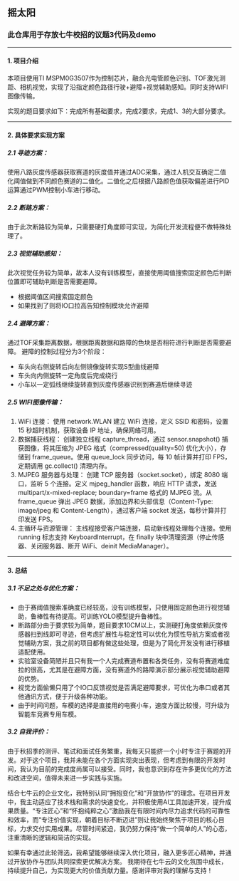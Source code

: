 ## 摇太阳
### 此仓库用于存放七牛校招的议题3代码及demo
---
#### 1. 项目介绍
本项目使用TI MSPM0G3507作为控制芯片，融合光电管颜色识别、TOF激光测距、相机视觉，实现了沿指定颜色路径行驶+避障+视觉辅助感知。同时支持WIFI图像传输。

实现的题目要求如下：完成所有基础要求，完成2要求，完成1、3的大部分要求。

---

#### 2. 具体要求实现方案
##### 2.1 寻迹方案：
使用八路灰度传感器获取赛道的灰度值并通过ADC采集，通过人机交互确定二值化阈值做到不同颜色赛道的二值化。二值化之后根据八路颜色值获取偏差进行PID运算通过PWM控制小车进行移动。
##### 2.2 断路方案：
由于此次断路较为简单，只需要硬打角度即可实现，为简化开发流程便不做特殊处理了。
##### 2.3 视觉辅助感知：
此次视觉任务较为简单，故本人没有训练模型，直接使用阈值搜索固定颜色后判断位置即可辅助判断是否需要避障。
- 根据阈值区间搜索固定颜色
- 如果找到了则将IO口拉高告知控制模块允许避障
##### 2.4 避障方案：
通过TOF采集距离数据，根据距离数据和路障的色块是否相符进行判断是否需要避障。
避障的控制过程分为3个阶段：
- 车头向右侧旋转后向左侧镜像旋转实现S型曲线避障
- 车头向内侧旋转一定角度后完成绕行
- 小车以一定弧线继续旋转直到灰度传感器识别到赛道后继续寻迹
##### 2.5 WIFI图像传输：
1. WiFi 连接：
使用 network.WLAN 建立 WiFi 连接，定义 SSID 和密码，设置 15 秒超时机制，获取设备 IP 地址，确保网络可用。
2. 数据捕获线程：
创建独立线程 capture_thread，通过 sensor.snapshot() 捕获图像，将其压缩为 JPEG 格式（compressed(quality=50) 优化大小），存储到 frame_queue。使用 queue_lock 同步访问，每 10 帧计算并打印 FPS，定期调用 gc.collect() 清理内存。
3. MJPEG 服务器与处理：
创建 TCP 服务器（socket.socket），绑定 8080 端口，监听 5 个连接。定义 mjpeg_handler 函数，响应 HTTP 请求，发送 multipart/x-mixed-replace; boundary=frame 格式的 MJPEG 流。从 frame_queue 弹出 JPEG 数据，添加边界和头部信息（Content-Type: image/jpeg 和 Content-Length），通过客户端 socket 发送，每秒计算并打印发送 FPS。
4. 主循环与资源管理：
主线程接受客户端连接，启动新线程处理每个连接。使用 running 标志支持 KeyboardInterrupt，在 finally 块中清理资源（停止传感器、关闭服务器、断开 WiFi、deinit MediaManager）。

---

#### 3. 总结
##### 3.1 不足之处与优化方案：
- 由于赛阈值搜索准确度已经较高，没有训练模型，只使用固定颜色进行视觉辅助，鲁棒性有待提高。可训练YOLO模型提升鲁棒性。
- 断路部分由于要求较为简单，题目要求10CM以上，实测硬打角度依赖灰度传感器扫到线即可寻迹，但考虑扩展性与稳定性可以优化为惯性导航方案或者视觉辅助方案，我之前的项目都有做这些处理，但是为了简化开发没有进行移植适配使用。
- 实验室设备简陋并且只有我一个人完成赛道布置和各类任务，没有将赛道难度拉的很高，尤其是在避障方面，没有赛道外的路障演示部分展示视觉辅助避障的优势。
- 视觉方面偷懒只用了个IO口反馈视觉是否满足避障要求，可优化为串口或者其他通讯方式，便于升级各种功能。
- 由于时间问题，车模的选择是直接用的电赛小车，速度方面比较慢，可升级为智能车竞赛专用车模。
##### 3.2 自我评价：

由于秋招季的测评、笔试和面试任务繁重，我每天只能挤一个小时专注于赛题的开发。对于这个项目，我并未能在各个方面实现突出表现，但考虑到有限的开发时间，我认为目前的完成度尚属可以接受。同时，我也意识到存在许多更优化的方法和改进空间，值得未来进一步实践与实施。

结合七牛云的企业文化，我特别认同“拥抱变化”和“开放协作”的理念。在项目开发中，我主动适应了技术栈和需求的快速变化，并积极使用AI工具加速开发，提升成果质量。“专注匠心”和“怀抱纯粹之心”激励我在有限时间内尽力追求代码的可靠性和效率，而“专注价值实现，朝着目标不断迈进”则让我始终聚焦于项目的核心目标，力求交付实用成果。尽管时间紧迫，我仍努力保持“做一个简单的人”的心态，注重清晰的逻辑和简洁的实现。

如果有幸通过此轮筛选，我希望能够继续深入优化项目，融入更多匠心精神，并通过开放协作与团队共同探索更优解决方案。
我期待在七牛云的文化氛围中成长，持续提升自己，为实现更大的价值贡献力量。感谢评审对我的理解与支持！


